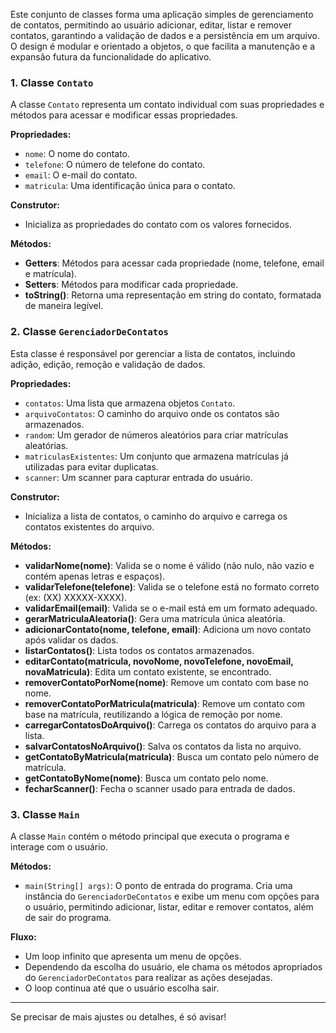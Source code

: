

Este conjunto de classes forma uma aplicação simples de gerenciamento de contatos, permitindo ao usuário adicionar, editar, listar e remover contatos, garantindo a validação de dados e a persistência em um arquivo. O design é modular e orientado a objetos, o que facilita a manutenção e a expansão futura da funcionalidade do aplicativo.

### 1. Classe `Contato`
A classe `Contato` representa um contato individual com suas propriedades e métodos para acessar e modificar essas propriedades.

**Propriedades:**
- `nome`: O nome do contato.
- `telefone`: O número de telefone do contato.
- `email`: O e-mail do contato.
- `matricula`: Uma identificação única para o contato.

**Construtor:**
- Inicializa as propriedades do contato com os valores fornecidos.

**Métodos:**
- **Getters**: Métodos para acessar cada propriedade (nome, telefone, email e matrícula).
- **Setters**: Métodos para modificar cada propriedade.
- **toString()**: Retorna uma representação em string do contato, formatada de maneira legível.

### 2. Classe `GerenciadorDeContatos`
Esta classe é responsável por gerenciar a lista de contatos, incluindo adição, edição, remoção e validação de dados.

**Propriedades:**
- `contatos`: Uma lista que armazena objetos `Contato`.
- `arquivoContatos`: O caminho do arquivo onde os contatos são armazenados.
- `random`: Um gerador de números aleatórios para criar matrículas aleatórias.
- `matriculasExistentes`: Um conjunto que armazena matrículas já utilizadas para evitar duplicatas.
- `scanner`: Um scanner para capturar entrada do usuário.

**Construtor:**
- Inicializa a lista de contatos, o caminho do arquivo e carrega os contatos existentes do arquivo.

**Métodos:**
- **validarNome(nome)**: Valida se o nome é válido (não nulo, não vazio e contém apenas letras e espaços).
- **validarTelefone(telefone)**: Valida se o telefone está no formato correto (ex: (XX) XXXXX-XXXX).
- **validarEmail(email)**: Valida se o e-mail está em um formato adequado.
- **gerarMatriculaAleatoria()**: Gera uma matrícula única aleatória.
- **adicionarContato(nome, telefone, email)**: Adiciona um novo contato após validar os dados.
- **listarContatos()**: Lista todos os contatos armazenados.
- **editarContato(matricula, novoNome, novoTelefone, novoEmail, novaMatricula)**: Edita um contato existente, se encontrado.
- **removerContatoPorNome(nome)**: Remove um contato com base no nome.
- **removerContatoPorMatricula(matricula)**: Remove um contato com base na matrícula, reutilizando a lógica de remoção por nome.
- **carregarContatosDoArquivo()**: Carrega os contatos do arquivo para a lista.
- **salvarContatosNoArquivo()**: Salva os contatos da lista no arquivo.
- **getContatoByMatricula(matricula)**: Busca um contato pelo número de matrícula.
- **getContatoByNome(nome)**: Busca um contato pelo nome.
- **fecharScanner()**: Fecha o scanner usado para entrada de dados.

### 3. Classe `Main`
A classe `Main` contém o método principal que executa o programa e interage com o usuário.

**Métodos:**
- `main(String[] args)`: O ponto de entrada do programa. Cria uma instância do `GerenciadorDeContatos` e exibe um menu com opções para o usuário, permitindo adicionar, listar, editar e remover contatos, além de sair do programa.

**Fluxo:**
- Um loop infinito que apresenta um menu de opções.
- Dependendo da escolha do usuário, ele chama os métodos apropriados do `GerenciadorDeContatos` para realizar as ações desejadas.
- O loop continua até que o usuário escolha sair.

--- 

Se precisar de mais ajustes ou detalhes, é só avisar!
